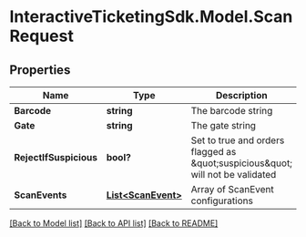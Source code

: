 # InteractiveTicketingSdk.Model.ScanRequest
## Properties

Name | Type | Description | Notes
------------ | ------------- | ------------- | -------------
**Barcode** | **string** | The barcode string | [optional] 
**Gate** | **string** | The gate string | [optional] 
**RejectIfSuspicious** | **bool?** | Set to true and orders flagged as \&quot;suspicious\&quot; will not be validated | [optional] 
**ScanEvents** | [**List&lt;ScanEvent&gt;**](ScanEvent.md) | Array of ScanEvent configurations | [optional] 

[[Back to Model list]](../README.md#documentation-for-models) [[Back to API list]](../README.md#documentation-for-api-endpoints) [[Back to README]](../README.md)

